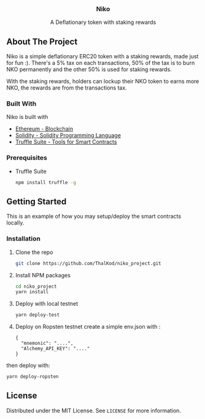 <!-- PROJECT LOGO -->
<br />
<p align="center">
  <h3 align="center">Niko</h3>

  <p align="center">
    A Deflationary token with staking rewards
    <br />
  </p>
</p>

<!-- ABOUT THE PROJECT -->
## About The Project
Niko is a simple deflationary ERC20 token with a staking rewards, made just for fun :).
There's a 5% tax on each transactions, 50% of the tax is to burn NKO permanently and the other 50% is used for staking rewards. 

With the staking rewards, holders can lockup their NKO token to earns more NKO, the rewards are from the transactions tax. 

### Built With

Niko is built with
* [Ethereum - Blockchain](https://ethereum.foundation/)
* [Solidity - Solidity Programming Language](https://soliditylang.org/)
* [Truffle Suite - Tools for Smart Contracts](https://www.trufflesuite.com/)

### Prerequisites

* Truffle Suite
  ```sh
  npm install truffle -g
  ```

<!-- GETTING STARTED -->
## Getting Started

This is an example of how you may setup/deploy the smart contracts locally. 

### Installation

1. Clone the repo
   ```sh
   git clone https://github.com/ThalKod/niko_project.git
   ```
2. Install NPM packages
   ```sh
   cd niko_project
   yarn install
   ```
3. Deploy with local testnet
   ```sh
   yarn deploy-test
   ```
4. Deploy on Ropsten testnet
    create a simple env.json with :
    ```JS
    {
      "mnemonic": "....",
      "Alchemy_API_KEY": "...."
    }
    ```
then deploy with:

   ```sh
   yarn deploy-ropsten
   ```
   
   
   <!-- LICENSE -->
## License

Distributed under the MIT License. See `LICENSE` for more information.
   
